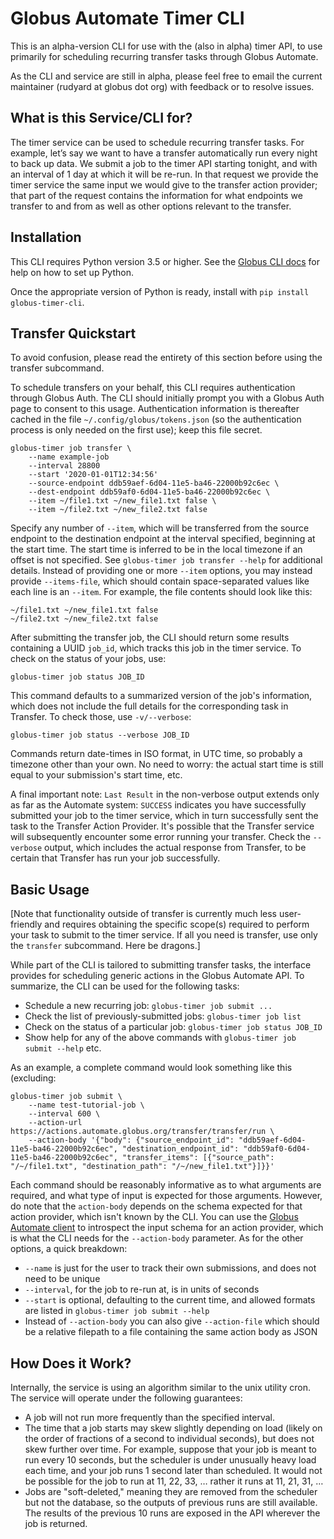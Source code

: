 # Globus Automate Timer CLI

This is an alpha-version CLI for use with the (also in alpha) timer API, to use
primarily for scheduling recurring transfer tasks through Globus Automate.

As the CLI and service are still in alpha, please feel free to email the current
maintainer (rudyard at globus dot org) with feedback or to resolve issues.

## What is this Service/CLI for?

The timer service can be used to schedule recurring transfer tasks. For example,
let’s say we want to have a transfer automatically run every night to back up
data. We submit a job to the timer API starting tonight, and with an interval of
1 day at which it will be re-run. In that request we provide the timer service
the same input we would give to the transfer action provider; that part of the
request contains the information for what endpoints we transfer to and from as
well as other options relevant to the transfer.

## Installation

This CLI requires Python version 3.5 or higher. See the [Globus CLI
docs](https://docs.globus.org/cli/installation/prereqs/) for help on how to set
up Python.

Once the appropriate version of Python is ready, install with `pip install
globus-timer-cli`.

## Transfer Quickstart

To avoid confusion, please read the entirety of this section before using the
transfer subcommand.

To schedule transfers on your behalf, this CLI requires authentication through
Globus Auth. The CLI should initially prompt you with a Globus Auth page to
consent to this usage. Authentication information is thereafter cached in the
file `~/.config/globus/tokens.json` (so the authentication process is only
needed on the first use); keep this file secret.

```
globus-timer job transfer \
    --name example-job
    --interval 28800
    --start '2020-01-01T12:34:56'
    --source-endpoint ddb59aef-6d04-11e5-ba46-22000b92c6ec \
    --dest-endpoint ddb59af0-6d04-11e5-ba46-22000b92c6ec \
    --item ~/file1.txt ~/new_file1.txt false \
    --item ~/file2.txt ~/new_file2.txt false
```
Specify any number of `--item`, which will be transferred from the source
endpoint to the destination endpoint at the interval specified, beginning at the
start time. The start time is inferred to be in the local timezone if an offset
is not specified. See `globus-timer job transfer --help` for additional details.
Instead of providing one or more `--item` options, you may instead provide
`--items-file`, which should contain space-separated values like each line is an
`--item`. For example, the file contents should look like this:
```
~/file1.txt ~/new_file1.txt false
~/file2.txt ~/new_file2.txt false
```

After submitting the transfer job, the CLI should return some results containing
a UUID `job_id`, which tracks this job in the timer service. To check on the
status of your jobs, use:
```
globus-timer job status JOB_ID
```
This command defaults to a summarized version of the job's information, which
does not include the full details for the corresponding task in Transfer. To
check those, use `-v/--verbose`:
```
globus-timer job status --verbose JOB_ID
```
Commands return date-times in ISO format, in UTC time, so probably a timezone
other than your own. No need to worry: the actual start time is still equal to
your submission's start time, etc.

A final important note: `Last Result` in the non-verbose output extends only as
far as the Automate system: `SUCCESS` indicates you have successfully submitted
your job to the timer service, which in turn successfully sent the task to the
Transfer Action Provider. It's possible that the Transfer service will
subsequently encounter some error running your transfer. Check the `--verbose`
output, which includes the actual response from Transfer, to be certain that
Transfer has run your job successfully.

## Basic Usage

[Note that functionality outside of transfer is currently much less
user-friendly and requires obtaining the specific scope(s) required to perform
your task to submit to the timer service. If all you need is transfer, use only
the `transfer` subcommand. Here be dragons.]

While part of the CLI is tailored to submitting transfer tasks, the interface
provides for scheduling generic actions in the Globus Automate API. To
summarize, the CLI can be used for the following tasks:
- Schedule a new recurring job: `globus-timer job submit ...`
- Check the list of previously-submitted jobs: `globus-timer job list`
- Check on the status of a particular job: `globus-timer job status JOB_ID`
- Show help for any of the above commands with `globus-timer job submit --help`
  etc.

As an example, a complete command would look something like this (excluding:

```
globus-timer job submit \
    --name test-tutorial-job \
    --interval 600 \
    --action-url https://actions.automate.globus.org/transfer/transfer/run \
    --action-body '{"body": {"source_endpoint_id": "ddb59aef-6d04-11e5-ba46-22000b92c6ec", "destination_endpoint_id": "ddb59af0-6d04-11e5-ba46-22000b92c6ec", "transfer_items": [{"source_path": "/~/file1.txt", "destination_path": "/~/new_file1.txt"}]}}'
```

Each command should be reasonably informative as to what arguments are required,
and what type of input is expected for those arguments. However, do note that
the `action-body` depends on the schema expected for that action provider, which
isn't known by the CLI. You can use the [Globus Automate
client](https://pypi.org/project/globus-automate-client/) to introspect the
input schema for an action provider, which is what the CLI needs for the
`--action-body` parameter. As for the other options, a quick breakdown:

- `--name` is just for the user to track their own submissions, and does not
  need to be unique
- `--interval`, for the job to re-run at, is in units of seconds
- `--start` is optional, defaulting to the current time, and allowed formats are
  listed in `globus-timer job submit --help`
- Instead of `--action-body` you can also give `--action-file` which should be a
  relative filepath to a file containing the same action body as JSON

## How Does it Work?

Internally, the service is using an algorithm similar to the unix utility cron.
The service will operate under the following guarantees:
- A job will not run more frequently than the specified interval.
- The time that a job starts may skew slightly depending on load (likely on the
  order of fractions of a second to individual seconds), but does not skew
  further over time. For example, suppose that your job is meant to run every 10
  seconds, but the scheduler is under unusually heavy load each time, and your
  job runs 1 second later than scheduled. It would not be possible for the job
  to run at 11, 22, 33, … rather it runs at 11, 21, 31, …
- Jobs are "soft-deleted," meaning they are removed from the scheduler but not
  the database, so the outputs of previous runs are still available. The results
  of the previous 10 runs are exposed in the API wherever the job is returned.

